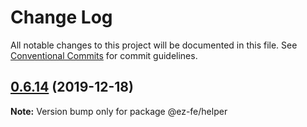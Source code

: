 # Change Log

All notable changes to this project will be documented in this file.
See [Conventional Commits](https://conventionalcommits.org) for commit guidelines.

## [0.6.14](https://github.com/ez-fe/ez/compare/v0.6.13...v0.6.14) (2019-12-18)

**Note:** Version bump only for package @ez-fe/helper
